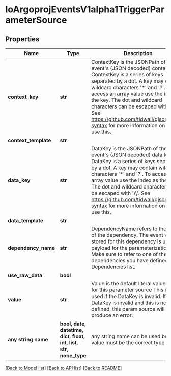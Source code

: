 # IoArgoprojEventsV1alpha1TriggerParameterSource


## Properties
Name | Type | Description | Notes
------------ | ------------- | ------------- | -------------
**context_key** | **str** | ContextKey is the JSONPath of the event&#39;s (JSON decoded) context key ContextKey is a series of keys separated by a dot. A key may contain wildcard characters &#39;*&#39; and &#39;?&#39;. To access an array value use the index as the key. The dot and wildcard characters can be escaped with &#39;\\\\&#39;. See https://github.com/tidwall/gjson#path-syntax for more information on how to use this. | [optional] 
**context_template** | **str** |  | [optional] 
**data_key** | **str** | DataKey is the JSONPath of the event&#39;s (JSON decoded) data key DataKey is a series of keys separated by a dot. A key may contain wildcard characters &#39;*&#39; and &#39;?&#39;. To access an array value use the index as the key. The dot and wildcard characters can be escaped with &#39;\\\\&#39;. See https://github.com/tidwall/gjson#path-syntax for more information on how to use this. | [optional] 
**data_template** | **str** |  | [optional] 
**dependency_name** | **str** | DependencyName refers to the name of the dependency. The event which is stored for this dependency is used as payload for the parameterization. Make sure to refer to one of the dependencies you have defined under Dependencies list. | [optional] 
**use_raw_data** | **bool** |  | [optional] 
**value** | **str** | Value is the default literal value to use for this parameter source This is only used if the DataKey is invalid. If the DataKey is invalid and this is not defined, this param source will produce an error. | [optional] 
**any string name** | **bool, date, datetime, dict, float, int, list, str, none_type** | any string name can be used but the value must be the correct type | [optional]

[[Back to Model list]](../README.md#documentation-for-models) [[Back to API list]](../README.md#documentation-for-api-endpoints) [[Back to README]](../README.md)


